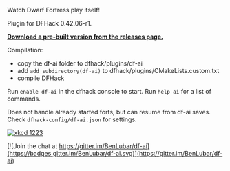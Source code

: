 Watch Dwarf Fortress play itself!

Plugin for DFHack 0.42.06-r1.

**[Download a pre-built version from the releases page.](https://github.com/BenLubar/df-ai/releases)**

Compilation:

- copy the df-ai folder to dfhack/plugins/df-ai
- add `add_subdirectory(df-ai)` to dfhack/plugins/CMakeLists.custom.txt
- compile DFHack

Run `enable df-ai` in the dfhack console to start. Run `help ai` for a list of commands.

Does not handle already started forts, but can resume from df-ai saves. Check `dfhack-config/df-ai.json` for settings.

[![xkcd 1223](http://imgs.xkcd.com/comics/dwarf_fortress.png "I may be the kind of person who wastes a year implementing a Turing-complete computer in Dwarf Fortress, but that makes you the kind of person who wastes ten more getting that computer to run Minecraft.")](http://xkcd.com/1223/)

[![Join the chat at https://gitter.im/BenLubar/df-ai](https://badges.gitter.im/BenLubar/df-ai.svg)](https://gitter.im/BenLubar/df-ai)
